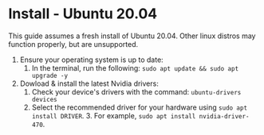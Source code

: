 # Install - Ubuntu 20.04
This guide assumes a fresh install of Ubuntu 20.04. Other linux distros may function properly, but are unsupported.

1. Ensure your operating system is up to date:
   1. In the terminal, run the following: `sudo apt update && sudo apt upgrade -y`
1. Dowload & install the latest Nvidia drivers:
   1. Check your device's drivers with the command: `ubuntu-drivers devices`
   2. Select the recommended driver for your hardware using `sudo apt install DRIVER`. 
      3. For example, `sudo apt install nvidia-driver-470`.
